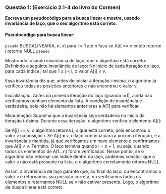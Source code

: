 ### Questão 1: (Exercício 2.1-4 do livro do Cormen)

**Escreva um pseudocódigo para a busca linear e mostre, usando invariância de laço, que o seu algoritmo está correto.**

#### Pseudocódigo para busca linear:
```pseudo```
BUSCALINEAR(A, n, v)
  para i = 1 até n faça
      se A[i] == v então
          retorne i
  retorne NULL
```pseudo```

Mostrando, usando invariância de laço, que o algoritmo está correto:
Definindo a seguinte invariância de laço: No início de cada iteração do laço, para cada índice j tal que 1 ≤ j < i, o valor A[j] ≠ v.

Essa invariância diz que, antes de iniciar a iteração i-ésima, o algoritmo já verificou todas as posições anteriores e não encontrou o valor v.

Inicialização: Antes da primeira iteração do laço (quando i=1), ainda não verificamos nenhum elemento da lista. A condição de invariância é verdadeira, pois não há elementos anteriores a A[1] para verificar.

Manutenção: Suponha que a invariância seja verdadeira no início da iteração i-ésima. Durante essa iteração, o algoritmo verifica o elemento A[i]:

Se A[i] == v, o algoritmo retorna i, o que está correto, pois encontrou o valor v na posição i.
Se A[i] ≠ v, o laço continua para a próxima iteração, e a invariância é mantida, já que verificamos um novo elemento e confirmamos que A[i] ≠ v.
Termino: O laço termina quando i = n + 1, ou seja, quando todos os elementos de A[1…n] foram verificados. Nesse ponto, se o algoritmo não retornar um índice dentro do laço, podemos concluir que o valor v não está presente na lista, e o algoritmo corretamente retorna NULL.

Assim, a invariância de laço garante que, ao final do laço, ou encontramos o valor v e retornamos sua posição correta, ou verificamos todos os elementos e retornamos NULL se v não estiver presente. Logo, o algoritmo de busca linear está correto.